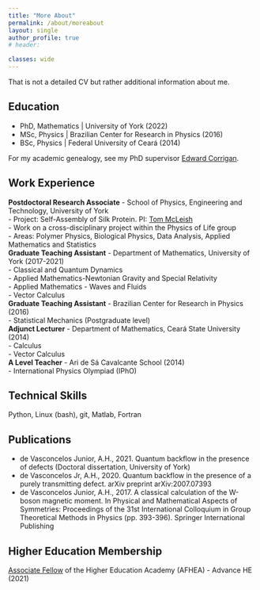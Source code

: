 ```yaml
---
title: "More About"
permalink: /about/moreabout
layout: single
author_profile: true
# header:

classes: wide
---
```


That is not a detailed CV but rather additional information about me.

## Education

- PhD, Mathematics \| University of York (2022)
- MSc, Physics \| Brazilian Center for Research in Physics (2016)
- BSc, Physics \| Federal University of Ceará (2014)

For my academic genealogy, see my PhD supervisor [Edward Corrigan](https://www.mathgenealogy.org/id.php?id=105121).


## Work Experience 

**Postdoctoral Research Associate** - School of Physics, Engineering and Technology, University of York  
    - Project: Self-Assembly of Silk Protein. PI: [Tom McLeish](https://en.wikipedia.org/wiki/Tom_McLeish)     
    - Work on a cross-disciplinary project within the Physics of Life group    
    - Areas: Polymer Physics, Biological Physics, Data Analysis, Applied Mathematics and Statistics      
**Graduate Teaching Assistant** - Department of Mathematics, University of York (2017-2021)  
    - Classical and Quantum Dynamics  
    - Applied Mathematics-Newtonian Gravity and Special Relativity  
    - Applied Mathematics - Waves and Fluids  
    - Vector Calculus      
**Graduate Teaching Assistant** - Brazilian Center for Research in Physics (2016)  
    - Statistical Mechanics (Postgraduate level)  
**Adjunct Lecturer** -  Department of Mathematics, Ceará State University (2014)  
    - Calculus  
    - Vector Calculus  
**A Level Teacher** - Ari de Sá Cavalcante School (2014)  
    - International Physics Olympiad (IPhO)

## Technical Skills 
Python, Linux (bash), git, Matlab, Fortran
 


## Publications 
- de Vasconcelos Junior, A.H., 2021. Quantum backflow in the presence of defects (Doctoral dissertation, University of York)  
- de Vasconcelos Jr, A.H., 2020. Quantum backflow in the presence of a purely transmitting defect. arXiv preprint arXiv:2007.07393  
- de Vasconcelos Junior, A.H., 2017. A classical calculation of the W-boson magnetic moment. In Physical and Mathematical Aspects of Symmetries: Proceedings of the 31st International Colloquium in Group Theoretical Methods in Physics (pp. 393-396). Springer International Publishing  

## Higher Education Membership

[Associate Fellow](https://www.advance-he.ac.uk/fellowship/associate-fellowship) of the Higher Education Academy (AFHEA) - Advance HE (2021)

